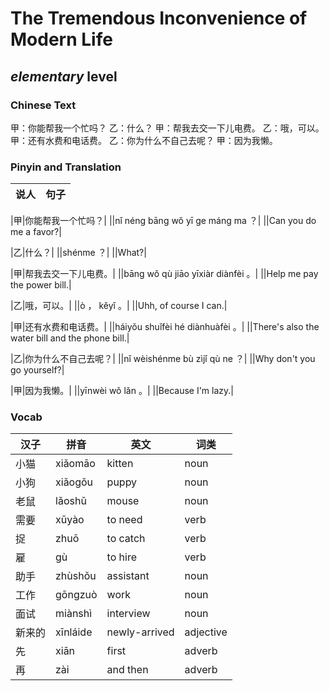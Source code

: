 # The Tremendous Inconvenience of Modern Life
## *elementary* level

### Chinese Text
甲：你能帮我一个忙吗？
乙：什么？
甲：帮我去交一下儿电费。
乙：哦，可以。
甲：还有水费和电话费。
乙：你为什么不自己去呢？
甲：因为我懒。

### Pinyin and Translation
|说人|句子|
|----|----|

|甲|你能帮我一个忙吗？|
||nǐ néng bāng wǒ yī ge máng ma ？|
||Can you do me a favor?|

|乙|什么？|
||shénme ？|
||What?|

|甲|帮我去交一下儿电费。|
||bāng wǒ qù jiāo yīxiàr diànfèi 。|
||Help me pay the power bill.|

|乙|哦，可以。|
||ò ， kěyǐ 。|
||Uhh, of course I can.|

|甲|还有水费和电话费。|
||háiyǒu shuǐfèi hé diànhuàfèi 。|
||There's also the water bill and the phone bill.|

|乙|你为什么不自己去呢？|
||nǐ wèishénme bù zìjǐ qù ne ？|
||Why don't you go yourself?|

|甲|因为我懒。|
||yīnwèi wǒ lǎn 。|
||Because I'm lazy.|
### Vocab
|汉子|拼音|英文|词类|
|----|----|----|----|
|小猫|xiǎomāo|kitten|noun|
|小狗|xiǎogǒu|puppy|noun|
|老鼠|lǎoshǔ|mouse|noun|
|需要|xūyào|to need|verb|
|捉|zhuō|to catch|verb|
|雇|gù|to hire|verb|
|助手|zhùshǒu|assistant|noun|
|工作|gōngzuò|work|noun|
|面试|miànshì|interview|noun|
|新来的|xīnláide|newly-arrived|adjective|
|先|xiān|first|adverb|
|再|zài|and then|adverb|